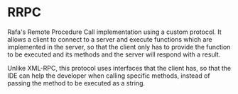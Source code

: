 # RRPC
Rafa's Remote Procedure Call implementation using a custom protocol. It allows a client to connect to a server and execute functions which are implemented in the server, so that the client only has to provide the function to be executed and its methods and the server will respond with a result.

Unlike XML-RPC, this protocol uses interfaces that the client has, so that the IDE can help the developer when calling specific methods, instead of passing the method to be executed as a string.
